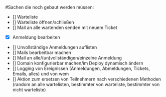 #Sachen die noch gebaut werden müssen:
  * [] Warteliste
  * [] Warteliste öffnen/schließen
  * [] Mail an alle wartenden senden mit neuem Ticket
  * [x] Anmeldung bearbeiten
  * [] Unvollständige Anmeldungen auflisten
  * [] Mails bearbeitbar machen
  * [] Mail an alle/(un)vollständigen/einzelne Anmeldung
  * [] Domain konfigurierbar machen/im Deploy dynamisch ändern
  * [] Logging von Ereignissen (Anmeldungen, Abmeldungen, Tickets, Emails, alles) und von wem
  * [] Aktion zum ersetzen von Teilnehmern nach verschiedenen Methoden (random an alle wartelisten, bestimmter von warteliste, bestimmter von nicht warteliste)
